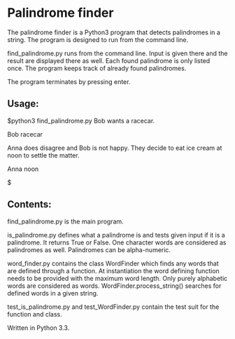 Palindrome finder
==========

The palindrome finder is a Python3 program that detects palindromes in a string.
The program is designed to run from the command line.

find_palindrome.py runs from the command line. Input is given there and the result are displayed there as well. 
Each found palindrome is only listed once. The program keeps track of already found palindromes. 

The program terminates by pressing enter.


Usage:
------
$python3 find_palindrome.py
Bob wants a racecar.

Bob
racecar

Anna does disagree and Bob is not happy. They decide to eat ice cream at noon to settle the matter.

Anna
noon


$


Contents:
--------
find_palindrome.py is the main program.

is_palindrome.py defines what a palindrome is and tests given input if it is a palindrome. It returns True or False. One character words are considered as 
palindromes as well. Palindromes can be alpha-numeric.

word_finder.py contains the class WordFinder which finds any words that are defined through a function. At instantiation the word defining function needs to be provided with the maximum word length.
Only purely alphabetic words are considered as words. WordFinder.process_string() searches for defined words in a given string.

test_is_palindrome.py and test_WordFinder.py contain the test suit for the function and class.

Written in Python 3.3.
